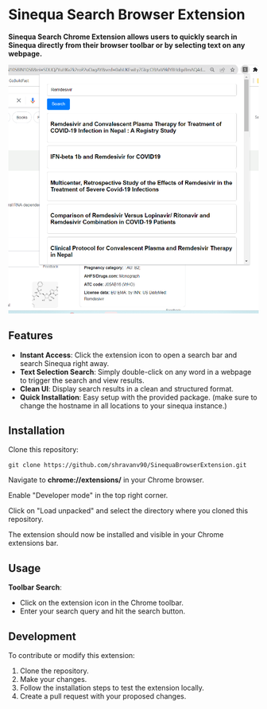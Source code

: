 # **Sinequa Search Browser Extension**

**Sinequa Search Chrome Extension allows users to quickly search in Sinequa directly from their browser toolbar or by selecting text on any webpage.**

![sinequa-browser-ext](assets/sinequa-extension.png)

## **Features**

- **Instant Access**: Click the extension icon to open a search bar and search Sinequa right away.
- **Text Selection Search**: Simply double-click on any word in a webpage to trigger the search and view results.
- **Clean UI**: Display search results in a clean and structured format.
- **Quick Installation**: Easy setup with the provided package. (make sure to change the hostname in all locations to your sinequa instance.)

## **Installation**

Clone this repository:

```
git clone https://github.com/shravanv90/SinequaBrowserExtension.git
```

Navigate to **chrome://extensions/** in your Chrome browser.

Enable "Developer mode" in the top right corner.

Click on "Load unpacked" and select the directory where you cloned this repository.

The extension should now be installed and visible in your Chrome extensions bar.

## **Usage**

**Toolbar Search**:

- Click on the extension icon in the Chrome toolbar.
- Enter your search query and hit the search button.

## **Development**

To contribute or modify this extension:

1.  Clone the repository.
2.  Make your changes.
3.  Follow the installation steps to test the extension locally.
4.  Create a pull request with your proposed changes.

